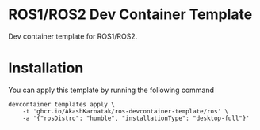 # ROS1/ROS2 Dev Container Template

Dev container template for ROS1/ROS2.

# Installation

You can apply this template by running the following command

```
devcontainer templates apply \
    -t 'ghcr.io/AkashKarnatak/ros-devcontainer-template/ros' \
    -a '{"rosDistro": "humble", "installationType": "desktop-full"}'
```
